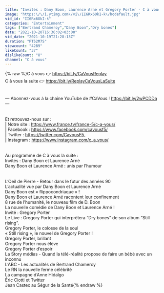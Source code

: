 ```yaml
---
title: "Invités : Dany Boon, Laurence Arné et Gregory Porter - C à vous - 19\/10\/2021"
image: "https:\/\/i.ytimg.com\/vi\/II6Rx6OkI-k\/hqdefault.jpg"
vid_id: "II6Rx6OkI-k"
categories: "Entertainment"
tags: ["Bertrand Chameroy","Dany Boon","Dry bones"]
date: "2021-10-20T16:36:02+03:00"
vid_date: "2021-10-19T21:28:13Z"
duration: "PT52M7S"
viewcount: "4289"
likeCount: "37"
dislikeCount: "8"
channel: "C à vous"
---
```

{% raw %}C à vous 👉 <a rel="nofollow" target="blank" href="https://bit.ly/CaVousReplay">https://bit.ly/CaVousReplay</a><br />C à vous la suite 👉 <a rel="nofollow" target="blank" href="https://bit.ly/ReplayCaVousLaSuite">https://bit.ly/ReplayCaVousLaSuite</a><br /><br /><br />— Abonnez-vous à la chaîne YouTube de #CàVous ! <a rel="nofollow" target="blank" href="https://bit.ly/2wPCDDa">https://bit.ly/2wPCDDa</a> —<br /><br /><br />Et retrouvez-nous sur :<br />| Notre site : <a rel="nofollow" target="blank" href="https://www.france.tv/france-5/c-a-vous/">https://www.france.tv/france-5/c-a-vous/</a><br />| Facebook : <a rel="nofollow" target="blank" href="https://www.facebook.com/cavousf5/">https://www.facebook.com/cavousf5/</a><br />| Twitter : <a rel="nofollow" target="blank" href="https://twitter.com/CavousF5 ">https://twitter.com/CavousF5 </a><br />| Instagram : <a rel="nofollow" target="blank" href="https://www.instagram.com/c_a_vous/">https://www.instagram.com/c_a_vous/</a><br /><br /><br />Au programme de C à vous la suite :<br />Invités : Dany Boon et Laurence Arné<br />Dany Boon et Laurence Arné : unis par l’humour<br /><br /><br />L’Oeil de Pierre - Retour dans le futur des années 90<br />L’actualité vue par Dany Boon et Laurence Arné<br />Dany Boon est « flippocondriaque » !<br />Dany Boon et Laurence Arné racontent leur confinement<br />8 rue de l’humanité, le nouveau film de D. Boon<br />La nouvelle comédie de Dany Boon et Laurence Arné !<br />Invité : Gregory Porter<br />Le Live : Gregory Porter qui interprètera “Dry bones” de son album “Still rising”.<br />Gregory Porter, le colosse de la soul<br />« Still rising », le nouvel de Gregory Porter !<br />Gregory Porter, brillant<br />Gregory Porter nous élève<br />Gregory Porter d’espoir<br />La Story médias - Quand la télé-réalité propose de faire un bébé avec un inconnu<br />L’ABC - Les actualités de Bertrand Chameroy<br />Le RN la nouvelle ferme célébrité<br />La campagne d’Anne Hidalgo<br />Éric Ciotti et Twitter<br />Jean Castex au Ségur de la Santé{% endraw %}

